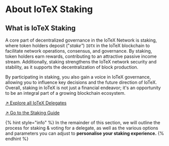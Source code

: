 # About IoTeX Staking

## What is IoTeX Staking

A core part of decentralized governance in the IoTeX Network is staking, where token holders deposit ("_stake"_) `IOTX` in the IoTeX blockchain to facilitate network operations, consensus, and governance. By staking, token holders earn rewards, contributing to an attractive passive income stream. Additionally, staking strengthens the IoTeX network security and stability, as it supports the decentralization of block production.&#x20;

By participating in staking, you also gain a voice in IoTeX governance, allowing you to influence key decisions and the future direction of IoTeX. Overall, staking in IoTeX is not just a financial endeavor; it's an opportunity to be an integral part of a growing blockchain ecosystem.

[↗ Explore all IoTeX Delegates](https://stake.iotex.io)

[↗ Go to the Staking Guide](iotex-staking-guide/)

{% hint style="info" %}
In the remainder of this section, we will outline the process for staking & voting for a delegate, as well as the various options and parameters you can adjust to **personalise your staking experience.**
{% endhint %}
